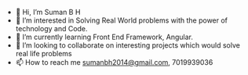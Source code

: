 - 👋 Hi, I’m Suman B H
- 👀 I’m interested in Solving Real World problems with the power of technology and Code.
- 🌱 I’m currently learning Front End Framework, Angular.
- 💞️ I’m looking to collaborate on interesting projects which would solve real life problems
- 📫 How to reach me sumanbh2014@gmail.com, 7019939036

<!---
sumanbh2019/sumanbh2019 is a ✨ special ✨ repository because its `README.md` (this file) appears on your GitHub profile.
You can click the Preview link to take a look at your changes.
--->
